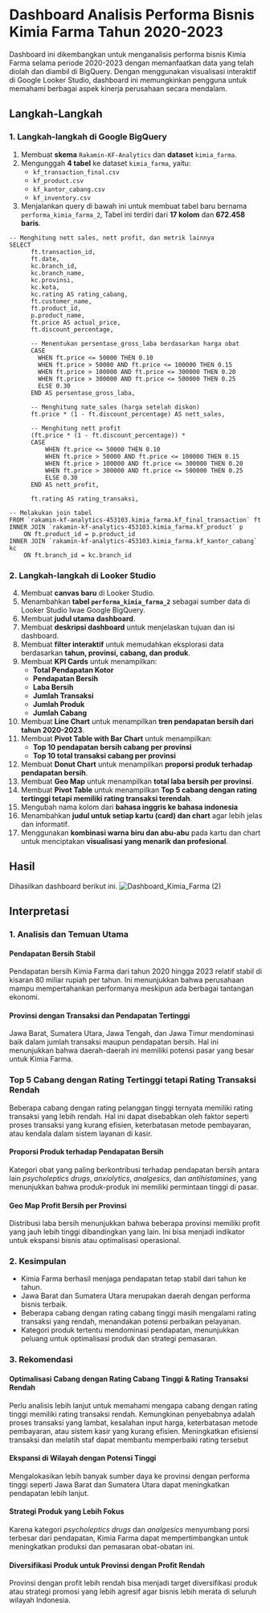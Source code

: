 # Dashboard Analisis Performa Bisnis Kimia Farma Tahun 2020-2023

Dashboard ini dikembangkan untuk menganalisis performa bisnis Kimia Farma selama periode 2020-2023 dengan memanfaatkan data yang telah diolah dan diambil di BigQuery. Dengan menggunakan visualisasi interaktif di Google Looker Studio,  dashboard ini memungkinkan pengguna untuk memahami berbagai aspek kinerja perusahaan secara mendalam.

## Langkah-Langkah

### 1. Langkah-langkah di Google BigQuery  
1. Membuat **skema** `Rakamin-KF-Analytics` dan **dataset** `kimia_farma`.  
2. Mengunggah **4 tabel** ke dataset `kimia_farma`, yaitu:  
   - `kf_transaction_final.csv`  
   - `kf_product.csv`  
   - `kf_kantor_cabang.csv`
   - `kf_inventory.csv` 
3. Menjalankan query di bawah ini untuk membuat tabel baru bernama `performa_kimia_farma_2`, Tabel ini terdiri dari **17 kolom** dan **672.458 baris**.

```
-- Menghitung nett sales, nett profit, dan metrik lainnya
SELECT
      ft.transaction_id,
      ft.date,
      kc.branch_id,
      kc.branch_name,
      kc.provinsi,
      kc.kota,
      kc.rating AS rating_cabang,
      ft.customer_name,
      ft.product_id,
      p.product_name,
      ft.price AS actual_price,
      ft.discount_percentage,

      -- Menentukan persentase_gross_laba berdasarkan harga obat
      CASE 
        WHEN ft.price <= 50000 THEN 0.10
        WHEN ft.price > 50000 AND ft.price <= 100000 THEN 0.15
        WHEN ft.price > 100000 AND ft.price <= 300000 THEN 0.20
        WHEN ft.price > 300000 AND ft.price <= 500000 THEN 0.25
        ELSE 0.30
      END AS persentase_gross_laba,

      -- Menghitung nate_sales (harga setelah diskon)
      ft.price * (1 - ft.discount_percentage) AS nett_sales,

      -- Menghitung nett profit 
      (ft.price * (1 - ft.discount_percentage)) * 
      CASE 
          WHEN ft.price <= 50000 THEN 0.10
          WHEN ft.price > 50000 AND ft.price <= 100000 THEN 0.15
          WHEN ft.price > 100000 AND ft.price <= 300000 THEN 0.20
          WHEN ft.price > 300000 AND ft.price <= 500000 THEN 0.25
          ELSE 0.30
      END AS nett_profit,     

      ft.rating AS rating_transaksi, 

-- Melakukan join tabel 
FROM `rakamin-kf-analytics-453103.kimia_farma.kf_final_transaction` ft
INNER JOIN `rakamin-kf-analytics-453103.kimia_farma.kf_product` p
    ON ft.product_id = p.product_id
INNER JOIN `rakamin-kf-analytics-453103.kimia_farma.kf_kantor_cabang` kc
    ON ft.branch_id = kc.branch_id

```  

### 2. Langkah-langkah di Looker Studio  
4. Membuat **canvas baru** di Looker Studio.  
5. Menambahkan **tabel `performa_kimia_farma_2`** sebagai sumber data di Looker Studio lwae Google BigQuery.  
6. Membuat **judul utama dashboard**.  
7. Membuat **deskripsi dashboard** untuk menjelaskan tujuan dan isi dashboard.  
8. Membuat **filter interaktif** untuk memudahkan eksplorasi data berdasarkan **tahun, provinsi, cabang, dan produk**.  
9. Membuat **KPI Cards** untuk menampilkan:  
   - **Total Pendapatan Kotor**  
   - **Pendapatan Bersih**  
   - **Laba Bersih**  
   - **Jumlah Transaksi**  
   - **Jumlah Produk**  
   - **Jumlah Cabang**  
10. Membuat **Line Chart** untuk menampilkan **tren pendapatan bersih dari tahun 2020-2023**.  
11. Membuat **Pivot Table with Bar Chart** untuk menampilkan:  
     - **Top 10 pendapatan bersih cabang per provinsi**  
     - **Top 10 total transaksi cabang per provinsi**  
12. Membuat **Donut Chart** untuk menampilkan **proporsi produk terhadap pendapatan bersih**.  
13. Membuat **Geo Map** untuk menampilkan **total laba bersih per provinsi**.  
14. Membuat **Pivot Table** untuk menampilkan **Top 5 cabang dengan rating tertinggi tetapi memiliki rating transaksi terendah**.
15. Mengubah nama kolom dari **bahasa inggris ke bahasa indonesia**  
16. Menambahkan **judul untuk setiap kartu (card) dan chart** agar lebih jelas dan informatif.  
17. Menggunakan **kombinasi warna biru dan abu-abu** pada kartu dan chart untuk menciptakan **visualisasi yang menarik dan profesional**.

## Hasil
Dihasilkan dashboard berikut ini.
![Dashboard_Kimia_Farma (2)](https://github.com/user-attachments/assets/ac74433e-2d64-4051-a1bf-1583fb5ab32e)

## Interpretasi 

### 1. Analisis dan Temuan Utama

#### **Pendapatan Bersih Stabil**  
Pendapatan bersih Kimia Farma dari tahun 2020 hingga 2023 relatif stabil di kisaran 80 miliar rupiah per tahun. Ini menunjukkan bahwa perusahaan mampu mempertahankan performanya meskipun ada berbagai tantangan ekonomi.

#### **Provinsi dengan Transaksi dan Pendapatan Tertinggi**  
Jawa Barat, Sumatera Utara, Jawa Tengah, dan Jawa Timur mendominasi baik dalam jumlah transaksi maupun pendapatan bersih. Hal ini menunjukkan bahwa daerah-daerah ini memiliki potensi pasar yang besar untuk Kimia Farma.

### **Top 5 Cabang dengan Rating Tertinggi tetapi Rating Transaksi Rendah**
Beberapa cabang dengan rating pelanggan tinggi ternyata memiliki rating transaksi yang lebih rendah. Hal ini dapat disebabkan oleh faktor seperti proses transaksi yang kurang efisien, keterbatasan metode pembayaran, atau kendala dalam sistem layanan di kasir.

#### **Proporsi Produk terhadap Pendapatan Bersih**  
Kategori obat yang paling berkontribusi terhadap pendapatan bersih antara lain *psycholeptics drugs*, *anxiolytics*, *analgesics*, dan *antihistamines*, yang menunjukkan bahwa produk-produk ini memiliki permintaan tinggi di pasar.

#### **Geo Map Profit Bersih per Provinsi**  
Distribusi laba bersih menunjukkan bahwa beberapa provinsi memiliki profit yang jauh lebih tinggi dibandingkan yang lain. Ini bisa menjadi indikator untuk ekspansi bisnis atau optimalisasi operasional.


### 2. Kesimpulan  
- Kimia Farma berhasil menjaga pendapatan tetap stabil dari tahun ke tahun.  
- Jawa Barat dan Sumatera Utara merupakan daerah dengan performa bisnis terbaik.  
- Beberapa cabang dengan rating cabang tinggi masih mengalami rating transaksi yang rendah, menandakan potensi perbaikan pelayanan.  
- Kategori produk tertentu mendominasi pendapatan, menunjukkan peluang untuk optimalisasi produk dan strategi pemasaran.  


### 3. Rekomendasi  

#### **Optimalisasi Cabang dengan Rating Cabang Tinggi & Rating Transaksi Rendah**  
Perlu analisis lebih lanjut untuk memahami mengapa cabang dengan rating tinggi memiliki rating transaksi rendah. Kemungkinan penyebabnya adalah proses transaksi yang lambat, kesalahan input harga, keterbatasan metode pembayaran, atau sistem kasir yang kurang efisien. Meningkatkan efisiensi transaksi dan melatih staf dapat membantu memperbaiki rating tersebut

#### **Ekspansi di Wilayah dengan Potensi Tinggi**  
Mengalokasikan lebih banyak sumber daya ke provinsi dengan performa tinggi seperti Jawa Barat dan Sumatera Utara dapat meningkatkan pendapatan lebih lanjut.

#### **Strategi Produk yang Lebih Fokus**  
Karena kategori *psycholeptics drugs* dan *analgesics* menyumbang porsi terbesar dari pendapatan, Kimia Farma dapat mempertimbangkan untuk meningkatkan produksi dan pemasaran obat-obatan ini.

#### **Diversifikasi Produk untuk Provinsi dengan Profit Rendah**  
Provinsi dengan profit lebih rendah bisa menjadi target diversifikasi produk atau strategi promosi yang lebih agresif agar bisnis lebih merata di seluruh wilayah Indonesia.
